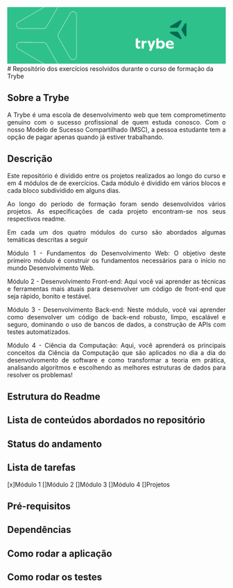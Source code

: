 <img alt="capa da trybe" src="/images/CAPA_LINKEDIN_PERFIL_PESSOAL03.png" />
# Repositório dos exercícios resolvidos durante o curso de formação da Trybe

## Sobre a Trybe
<p align="justify">
      A Trybe é uma escola de desenvolvimento web que tem comprometimento genuíno com o sucesso profissional de quem estuda conosco. 
      Com o nosso Modelo de Sucesso    Compartilhado (MSC), a pessoa estudante tem a opção de pagar apenas quando já estiver trabalhando.
</p>

## Descrição
<p align="justify">
      Este repositório é dividido entre os projetos realizados ao longo do curso e em 4 módulos de de exercícios. Cada módulo é dividido em vários blocos e cada bloco subdividido em alguns dias.
</p>
<p align="justify">
      Ao longo do período de formação foram sendo desenvolvidos vários projetos. As especificações de cada projeto encontram-se nos seus respectivos readme.
</p>
<p align="justify">
      Em cada um dos quatro módulos do curso são abordados algumas temáticas descritas a seguir
</p>
<p align="justify">
      Módulo 1 - Fundamentos do Desenvolvimento Web: O objetivo deste primeiro módulo é construir os fundamentos necessários para o início no mundo Desenvolvimento Web.
</p>
<p align="justify">
      Módulo 2 - Desenvolvimento Front-end: Aqui você vai aprender as técnicas e ferramentas mais atuais para desenvolver um código de front-end que seja rápido, bonito e testável.
</p>
<p align="justify">
      Módulo 3 - Desenvolvimento Back-end: Neste módulo, você vai aprender como desenvolver um código de back-end robusto, limpo, escalável e seguro, dominando o uso de bancos de dados, a construção de APIs com testes automatizados.
</p>
<p align="justify">
      Módulo 4 - Ciência da Computação: Aqui, você aprenderá os principais conceitos da Ciência da Computação que são aplicados no dia a dia do desenvolvomento de software e como transformar a teoria em prática, analisando algoritmos e escolhendo as melhores estruturas de dados para resolver os problemas!
</p>
<p align="justify">
      
</p>

## Estrutura do Readme

## Lista de conteúdos abordados no repositório

## Status do andamento

## Lista de tarefas
[x]Módulo 1
[]Módulo 2
[]Módulo 3
[]Módulo 4
[]Projetos

## Pré-requisitos

## Dependências

## Como rodar a aplicação

## Como rodar os testes

